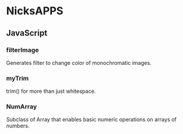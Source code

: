 # NicksAPPS

## JavaScript
### filterImage
Generates filter to change color of monochromatic images.

### myTrim
trim() for more than just whitespace.

### NumArray
Subclass of Array that enables basic numeric operations on arrays of numbers.